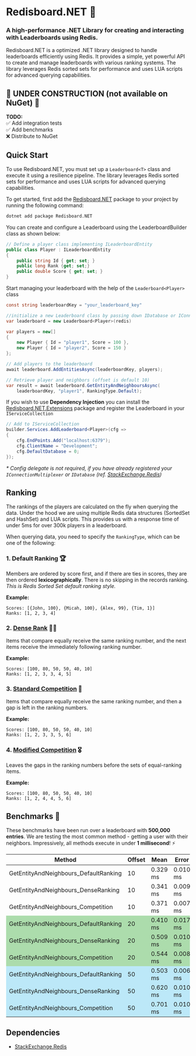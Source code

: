 # Redisboard.NET 🚀

### A high-performance .NET Library for creating and interacting with Leaderboards using Redis.

Redisboard.NET is a optimized .NET library designed to handle leaderboards efficiently using Redis. It provides a simple, yet powerful API to create and manage leaderboards with various ranking systems. The library leverages Redis sorted sets for performance and uses LUA scripts for advanced querying capabilities.

## 🚧 UNDER CONSTRUCTION (not available on NuGet) 🚧

**TODO:**  
✅ Add integration tests   
✅ Add benchmarks  
❌ Distribute to NuGet 

## Quick Start

To use Redisboard.NET, you must set up a `Leaderboard<T>` class and execute it using a resilience pipeline. The library leverages Redis sorted sets for performance and uses LUA scripts for advanced querying capabilities.

To get started, first add the [Redisboard.NET](https://www.nuget.org/packages/Redisboard.NET/) package to your project by running the following command:

```sh
dotnet add package Redisboard.NET
```

You can create and configure a Leaderboard<T> using the LeaderboardBuilder class as shown below:

<!-- snippet: quick-start -->
```cs
// Define a player class implementing ILeaderboardEntity
public class Player : ILeaderboardEntity
{
    public string Id { get; set; }
    public long Rank {get; set;}
    public double Score { get; set; }
}
```

Start managing your leaderboard with the help of the `Leaderboard<Player>` class
```cs
const string leaderboardKey = "your_leaderboard_key"

//initialize a new Leaderboard class by passing down IDatabase or IConnectionMultiplexer
var leaderboard = new Leaderboard<Player>(redis) 

var players = new[]
{
    new Player { Id = "player1", Score = 100 },
    new Player { Id = "player2", Score = 150 }
};

// Add players to the leaderboard
await leaderboard.AddEntitiesAsync(leaderboardKey, players);

// Retrieve player and neighbors (offset is default 10)
var result = await leaderboard.GetEntityAndNeighboursAsync(
    leaderboardKey, "player1", RankingType.Default);
```
If you wish to use **Dependency Injection** you can install the [Redisboard.NET.Extensions]() package and register the Leaderboard in your `IServiceCollection`  

```cs
// Add to IServiceCollection
builder.Services.AddLeaderboard<Player>(cfg =>
{
    cfg.EndPoints.Add("localhost:6379");
    cfg.ClientName = "Development";
    cfg.DefaultDatabase = 0;
});
```

*\* Config delegate is not required, if you have already registered your `IConnectionMultiplexer` or `IDatabase` (ref. [StackExchange.Redis](https://github.com/StackExchange/StackExchange.Redis))*

## Ranking
The rankings of the players are calculated on the fly when querying the data. Under the hood we are using multiple Redis data structures (SortedSet and HashSet) and LUA scripts. This provides us with a response time of under 5ms for over 300k players in a leaderboard.

When querying data, you need to specify the `RankingType`, which can be one of the following:


### 1. Default Ranking 🏆
Members are ordered by score first, and if there are ties in scores, they are then ordered **lexicographically**. There is no skipping in the records ranking. *This is Redis Sorted Set default ranking style.*

**Example:**
```
Scores: [{John, 100}, {Micah, 100}, {Alex, 99}, {Tim, 1}]
Ranks: [1, 2, 3, 4]
```


### 2. [Dense Rank](https://en.wikipedia.org/wiki/Ranking#Dense_ranking_(%221223%22_ranking)) 🥇🥈
Items that compare equally receive the same ranking number, and the next items receive the immediately following ranking number.

**Example:**
```
Scores: [100, 80, 50, 50, 40, 10]
Ranks: [1, 2, 3, 3, 4, 5]
```


### 3. [Standard Competition](https://en.wikipedia.org/wiki/Ranking#Standard_competition_ranking_(%221224%22_ranking)) 🏅
Items that compare equally receive the same ranking number, and then a gap is left in the ranking numbers.

**Example:**
```
Scores: [100, 80, 50, 50, 40, 10]
Ranks: [1, 2, 3, 3, 5, 6]
```


### 4. [Modified Competition](https://en.wikipedia.org/wiki/Ranking#Modified_competition_ranking_(%221334%22_ranking)) 🎖️
Leaves the gaps in the ranking numbers before the sets of equal-ranking items.

**Example:**
```
Scores: [100, 80, 50, 50, 40, 10]
Ranks: [1, 2, 4, 4, 5, 6]
```

## Benchmarks 🚀

These benchmarks have been run over a leaderboard with **500,000 entries**. We are testing the most common method - getting a user with their neighbors. Impressively, all methods execute in under **1 millisecond**! ⚡


<table>
  <thead>
    <tr>
      <th>Method</th>
      <th>Offset</th>
      <th>Mean</th>
      <th>Error</th>
      <th>StdDev</th>
      <th>Median</th>
      <th>Min</th>
      <th>Max</th>
      <th>Ratio</th>
      <th>Allocated</th>
    </tr>
  </thead>
  <tbody>
    <tr>
      <td>GetEntityAndNeighbours_DefaultRanking</td>
      <td>10</td>
      <td>0.329 ms</td>
      <td>0.010 ms</td>
      <td>0.032 ms</td>
      <td>0.328 ms</td>
      <td>0.257 ms</td>
      <td>0.414 ms</td>
      <td>1.00</td>
      <td>31.49 KB</td>
    </tr>
    <tr >
      <td>GetEntityAndNeighbours_DenseRanking</td>
      <td>10</td>
      <td>0.341 ms</td>
      <td>0.009 ms</td>
      <td>0.027 ms</td>
      <td>0.332 ms</td>
      <td>0.280 ms</td>
      <td>0.409 ms</td>
      <td>1.05</td>
      <td>43 KB</td>
    </tr>
    <tr>
      <td>GetEntityAndNeighbours_Competition</td>
      <td>10</td>
      <td>0.371 ms</td>
      <td>0.007 ms</td>
      <td>0.017 ms</td>
      <td>0.368 ms</td>
      <td>0.318 ms</td>
      <td>0.405 ms</td>
      <td>1.13</td>
      <td>46.97 KB</td>
    </tr>
    <tr style="background-color:rgba(51, 170, 51, .4)">
      <td>GetEntityAndNeighbours_DefaultRanking</td>
      <td>20</td>
      <td>0.410 ms</td>
      <td>0.017 ms</td>
      <td>0.050 ms</td>
      <td>0.411 ms</td>
      <td>0.305 ms</td>
      <td>0.511 ms</td>
      <td>1.00</td>
      <td>59.84 KB</td>
    </tr>
    <tr style="background-color:rgba(51, 170, 51, .4)">
      <td>GetEntityAndNeighbours_DenseRanking</td>
      <td>20</td>
      <td>0.509 ms</td>
      <td>0.010 ms</td>
      <td>0.018 ms</td>
      <td>0.515 ms</td>
      <td>0.456 ms</td>
      <td>0.540 ms</td>
      <td>1.40</td>
      <td>75.99 KB</td>
    </tr>
    <tr style="background-color:rgba(51, 170, 51, .4)">
      <td>GetEntityAndNeighbours_Competition</td>
      <td>20</td>
      <td>0.544 ms</td>
      <td>0.008 ms</td>
      <td>0.007 ms</td>
      <td>0.543 ms</td>
      <td>0.531 ms</td>
      <td>0.558 ms</td>
      <td>1.50</td>
      <td>80.09 KB</td>
    </tr>
    <tr style="background-color:rgba(90, 200, 240, .4">
      <td>GetEntityAndNeighbours_DefaultRanking</td>
      <td>50</td>
      <td>0.503 ms</td>
      <td>0.006 ms</td>
      <td>0.005 ms</td>
      <td>0.505 ms</td>
      <td>0.494 ms</td>
      <td>0.514 ms</td>
      <td>1.00</td>
      <td>142.16 KB</td>
    </tr>
    <tr style="background-color:rgba(90, 200, 240, .4">
      <td>GetEntityAndNeighbours_DenseRanking</td>
      <td>50</td>
      <td>0.620 ms</td>
      <td>0.010 ms</td>
      <td>0.013 ms</td>
      <td>0.618 ms</td>
      <td>0.593 ms</td>
      <td>0.645 ms</td>
      <td>1.24</td>
      <td>171.78 KB</td>
    </tr>
    <tr style="background-color:rgba(90, 200, 240, .4">
      <td>GetEntityAndNeighbours_Competition</td>
      <td>50</td>
      <td>0.701 ms</td>
      <td>0.010 ms</td>
      <td>0.009 ms</td>
      <td>0.703 ms</td>
      <td>0.676 ms</td>
      <td>0.713 ms</td>
      <td>1.40</td>
      <td>176.03 KB</td>
    </tr>
  </tbody>
</table>


## Dependencies
- [StackExchange.Redis](https://github.com/StackExchange/StackExchange.Redis)